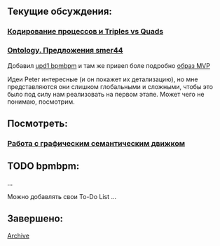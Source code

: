 ## Текущие обсуждения:
### [Кодирование процессов и Triples vs Quads](https://github.com/bpmbpm/SemanticBPM/blob/main/method/process_codification/ProcessMetaModel.md)
### [Ontology. Предложения smer44](https://github.com/bpmbpm/SemanticBPM/tree/main/ontology/smer44#readme)
Добавил [upd1 bpmbpm](https://github.com/bpmbpm/SemanticBPM/blob/main/ontology/smer44/README.md#upd1-bpmbpm) и там же привел боле подробно [образ MVP](https://github.com/bpmbpm/SemanticBPM/blob/main/ontology/smer44/README.md#%D0%BF%D1%80%D0%BE%D0%B3%D1%80%D0%B0%D0%BC%D0%BC%D0%BD%D0%B0%D1%8F-%D0%BF%D1%80%D0%BE%D1%80%D0%B0%D0%B1%D0%BE%D1%82%D0%BA%D0%B0-%D0%B1%D0%BE%D0%BB%D0%B5%D0%B5-%D0%BF%D0%BE%D0%BD%D1%8F%D1%82%D0%BD%D0%BE%D0%B9-%D0%B7%D0%B0%D0%B4%D0%B0%D1%87%D0%B8-%D0%B7%D0%B0%D0%BA%D0%BE%D0%B4%D0%B8%D1%80%D0%BE%D0%B2%D0%B0%D1%82%D1%8C-aris-%D1%82%D0%BE%D1%87%D0%BD%D0%B5%D0%B5-publisher-%D0%B4%D0%BB%D1%8F-vad-diagram-%D1%87%D0%B5%D1%80%D0%B5%D0%B7-rdf-%D1%81-%D0%BF%D0%BE%D0%B4%D0%B4%D0%B5%D1%80%D0%B6%D0%BA%D0%BE%D0%B9-%D0%B2%D1%81%D1%82%D1%80%D0%BE%D0%B5%D0%BD%D0%BD%D0%BE%D0%B3%D0%BE-%D0%B2-%D0%BD%D0%B0%D1%88-bpms-sparql)

Идеи Peter интересные (и он покажет их детализацию), но мне представляются они слишком глобальными и сложными, чтобы это было под силу нам реализовать на первом этапе. 
Может чего не понимаю, посмотрим. 
## Посмотреть:
### [Работа с графическим семантическим движком](https://github.com/bpmbpm/SemanticBPM/blob/main/sandbox/onto_starter.md)

## TODO bpmbpm:
...

Можно добавлять свои To-Do List ...

## Завершено:
[Archive](https://github.com/bpmbpm/SemanticBPM/blob/main/misc/TODOsemBPMarc.md)

